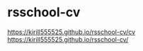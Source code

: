 # rsschool-cv
https://kirill555525.github.io/rsschool-cv/cv
https://kirill555525.github.io/rsschool-cv/

